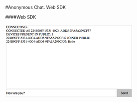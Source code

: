 #Anonymous Chat. Web SDK

####Web SDK

![Anonymous](https://github.com/cloudilly/images/blob/master/javascript_anonymous.png)

